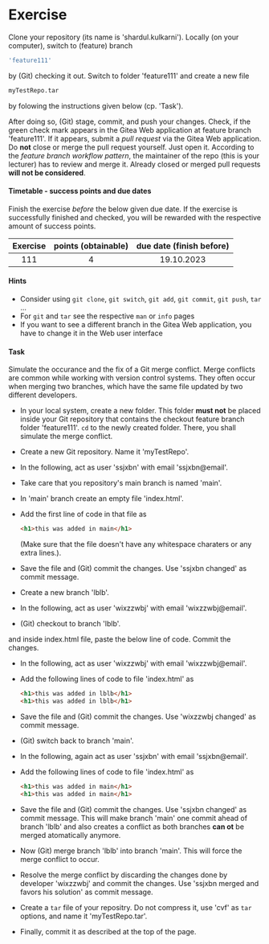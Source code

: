 # Exercise

Clone your repository (its name is 'shardul.kulkarni').
Locally (on your computer), switch to (feature) branch

```sh
'feature111'
```

by (Git) checking it out. Switch to folder 'feature111' and create a new file

```sh
myTestRepo.tar
```

by folowing the instructions given below (cp. 'Task').

After doing so, (Git) stage, commit, and push your changes. 
Check, if the green check mark appears in the Gitea Web application
at feature branch 'feature111'. If it appears, submit a *pull request* via 
the Gitea Web application. Do **not** close or merge the pull request yourself.
Just open it. According to the *feature branch workflow pattern*, the maintainer of the repo
(this is your lecturer) has to review and merge it.
Already closed or merged pull requests **will not be considered**.

  
#### Timetable - success points and due dates

Finish the exercise *before* the below given due date. If the exercise is
successfully finished and checked, you will be rewarded with the respective
amount of success points.

|Exercise    |points (obtainable)                   |due date (finish before)|
|:--------:  |:--------:                            |:--------:              |
|111|4|19.10.2023|


#### Hints

- Consider using `git clone`, `git switch`, `git add`, `git commit`,
`git push`, `tar` ...
- For `git` and `tar` see the respective `man` or `info` pages
- If you want to see a different branch in the Gitea Web application, you have
  to change it in the Web user interface

#### Task

Simulate the occurance and the fix of a Git merge conflict. Merge conflicts are 
common while working with version control systems. They often occur when merging two
branches, which	have the same file updated by two different	developers.

- In your local system, create a new folder. This folder **must not** be placed
  inside your Git repository that contains the checkout feature branch folder
  'feature111'. `cd` to the newly created folder. There, you shall simulate
  the merge conflict.
- Create a new Git repository. Name it 'myTestRepo'.
- In the following, act as user 'ssjxbn' with email
  'ssjxbn@email'.
- Take care that you repository's main branch is named 'main'.
- In 'main' branch create an empty file 'index.html'.
- Add the first line of code in that file as

  ```html
  <h1>this was added in main</h1>
  ```

  (Make sure that the file doesn't have any whitespace charaters or any extra
  lines.).

- Save the file and (Git) commit the changes. Use 'ssjxbn changed' as
  commit message. 
- Create a new branch 'lblb'.
- In the following, act as user 'wixzzwbj' with email 'wixzzwbj@email'.
- (Git) checkout to branch 'lblb'.

 and inside index.html file, paste the below line of code. Commit the changes.

- In the following, act as user 'wixzzwbj' with email 
  'wixzzwbj@email'.
- Add the following lines of code to file 'index.html' as

  ```html
  <h1>this was added in lblb</h1>
  <h1>this was added in lblb</h1>
  ```
- Save the file and (Git) commit the changes. Use 'wixzzwbj changed' as
  commit message. 

- (Git) switch back to branch 'main'.
- In the following, again act as user 'ssjxbn' with email
  'ssjxbn@email'.
- Add the following lines of code to file 'index.html' as

  ```html
  <h1>this was added in main</h1>
  <h1>this was added in main</h1>
  ```
- Save the file and (Git) commit the changes. Use 'ssjxbn changed' as
  commit message. This will make branch 'main' one commit ahead of
  branch 'lblb' and also creates a conflict as both branches **can ot**
  be merged atomatically anymore.
- Now (Git) merge branch 'lblb' into branch 'main'. This
  will force the merge conflict to occur.
- Resolve the merge conflict by discarding the changes done by developer
  'wixzzwbj' and commit the changes. Use 'ssjxbn merged and favors
  his solution' as commit message.
- Create a `tar` file of your repositry. Do not compress it, use 'cvf' as
  `tar` options, and name it 'myTestRepo.tar'.
- Finally, commit it as described at the top of the page.
